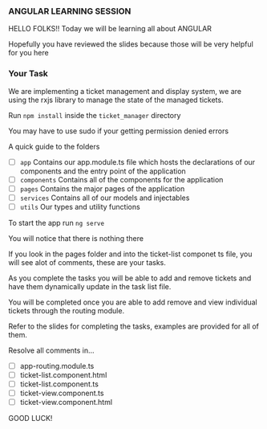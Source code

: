 ### ANGULAR LEARNING SESSION

HELLO FOLKS!! Today we will be learning all about ANGULAR

Hopefully you have reviewed the slides because those will be very helpful for you here

### Your Task

We are implementing a ticket management and display system, we are using the rxjs library to manage the state of the managed tickets.

Run `npm install` inside the `ticket_manager` directory

You may have to use sudo if your getting permission denied errors

A quick guide to the folders

- [ ] `app` Contains our app.module.ts file which hosts the declarations of our components and the entry point of the application
- [ ] `components` Contains all of the components for the application
- [ ] `pages` Contains the major pages of the application
- [ ] `services` Contains all of our models and injectables 
- [ ] `utils` Our types and utility functions

To start the app run `ng serve`

You will notice that there is nothing there 

If you look in the pages folder and into the ticket-list componet ts file, you will see alot of comments, these are your tasks. 

As you complete the tasks you will be able to add and remove tickets and have them dynamically update in the task list file.

You will be completed once you are able to add remove and view individual tickets through the routing module.

Refer to the slides for completing the tasks, examples are provided for all of them.

Resolve all comments in...
- [ ] app-routing.module.ts
- [ ] ticket-list.component.html
- [ ] ticket-list.component.ts
- [ ] ticket-view.component.ts
- [ ] ticket-view.component.html

GOOD LUCK!
